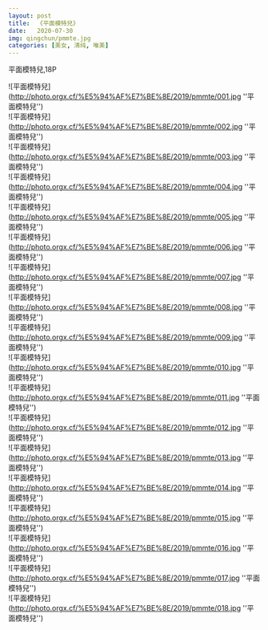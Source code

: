 ```yaml
---
layout: post
title:  《平面模特兒》
date:   2020-07-30
img: qingchun/pmmte.jpg
categories: [美女, 清纯, 唯美]
---
```


平面模特兒,18P

![平面模特兒](http://photo.orgx.cf/%E5%94%AF%E7%BE%8E/2019/pmmte/001.jpg ''平面模特兒'') <br>
![平面模特兒](http://photo.orgx.cf/%E5%94%AF%E7%BE%8E/2019/pmmte/002.jpg ''平面模特兒'') <br>
![平面模特兒](http://photo.orgx.cf/%E5%94%AF%E7%BE%8E/2019/pmmte/003.jpg ''平面模特兒'') <br>
![平面模特兒](http://photo.orgx.cf/%E5%94%AF%E7%BE%8E/2019/pmmte/004.jpg ''平面模特兒'') <br>
![平面模特兒](http://photo.orgx.cf/%E5%94%AF%E7%BE%8E/2019/pmmte/005.jpg ''平面模特兒'') <br>
![平面模特兒](http://photo.orgx.cf/%E5%94%AF%E7%BE%8E/2019/pmmte/006.jpg ''平面模特兒'') <br>
![平面模特兒](http://photo.orgx.cf/%E5%94%AF%E7%BE%8E/2019/pmmte/007.jpg ''平面模特兒'') <br>
![平面模特兒](http://photo.orgx.cf/%E5%94%AF%E7%BE%8E/2019/pmmte/008.jpg ''平面模特兒'') <br>
![平面模特兒](http://photo.orgx.cf/%E5%94%AF%E7%BE%8E/2019/pmmte/009.jpg ''平面模特兒'') <br>
![平面模特兒](http://photo.orgx.cf/%E5%94%AF%E7%BE%8E/2019/pmmte/010.jpg ''平面模特兒'') <br>
![平面模特兒](http://photo.orgx.cf/%E5%94%AF%E7%BE%8E/2019/pmmte/011.jpg ''平面模特兒'') <br>
![平面模特兒](http://photo.orgx.cf/%E5%94%AF%E7%BE%8E/2019/pmmte/012.jpg ''平面模特兒'') <br>
![平面模特兒](http://photo.orgx.cf/%E5%94%AF%E7%BE%8E/2019/pmmte/013.jpg ''平面模特兒'') <br>
![平面模特兒](http://photo.orgx.cf/%E5%94%AF%E7%BE%8E/2019/pmmte/014.jpg ''平面模特兒'') <br>
![平面模特兒](http://photo.orgx.cf/%E5%94%AF%E7%BE%8E/2019/pmmte/015.jpg ''平面模特兒'') <br>
![平面模特兒](http://photo.orgx.cf/%E5%94%AF%E7%BE%8E/2019/pmmte/016.jpg ''平面模特兒'') <br>
![平面模特兒](http://photo.orgx.cf/%E5%94%AF%E7%BE%8E/2019/pmmte/017.jpg ''平面模特兒'') <br>
![平面模特兒](http://photo.orgx.cf/%E5%94%AF%E7%BE%8E/2019/pmmte/018.jpg ''平面模特兒'') <br>
